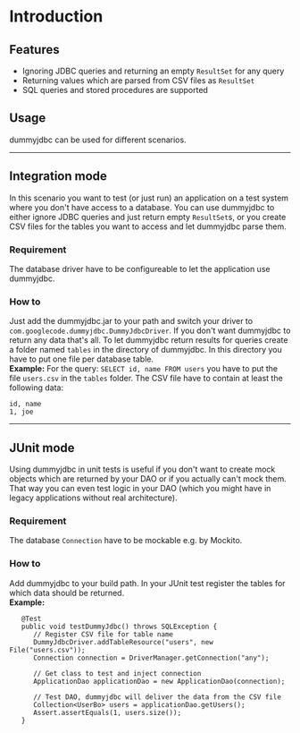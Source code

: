 # Introduction #
## Features ##
  * Ignoring JDBC queries and returning an empty `ResultSet` for any query
  * Returning values which are parsed from CSV files as `ResultSet`
  * SQL queries and stored procedures are supported


## Usage ##
dummyjdbc can be used for different scenarios.


---


## Integration mode ##
In this scenario you want to test (or just run) an application on a test system where you don't have access to a database. You can use dummyjdbc to either ignore JDBC queries and just return empty `ResultSet`s, or you create CSV files for the tables you want to access and let dummyjdbc parse them.

### Requirement ###
The database driver have to be configureable to let the application use dummyjdbc.

### How to ###
Just add the dummyjdbc.jar to your path and switch your driver to `com.googlecode.dummyjdbc.DummyJdbcDriver`. If you don't want dummyjdbc to return any data that's all. To let dummyjdbc return results for queries create a folder named `tables` in the directory of dummyjdbc. In this directory you have to put one file per database table. <br />
**Example:** For the query: `SELECT id, name FROM users` you have to put the file `users.csv` in the `tables` folder. The CSV file have to contain at least the following data:
```
id, name
1, joe
```



---


## JUnit mode ##
Using dummyjdbc in unit tests is useful if you don't want to create mock objects which are returned by your DAO or if you actually can't mock them. That way you can even test logic in your DAO (which you might have in legacy applications without real architecture).
### Requirement ###
The database `Connection` have to be mockable e.g. by Mockito.

### How to ###
Add dummyjdbc to your build path. In your JUnit test register the tables for which data should be returned.
<br />
**Example:**
```
   @Test
   public void testDummyJdbc() throws SQLException {
      // Register CSV file for table name
      DummyJdbcDriver.addTableResource("users", new File("users.csv"));
      Connection connection = DriverManager.getConnection("any");

      // Get class to test and inject connection
      ApplicationDao applicationDao = new ApplicationDao(connection);

      // Test DAO, dummyjdbc will deliver the data from the CSV file
      Collection<UserBo> users = applicationDao.getUsers();
      Assert.assertEquals(1, users.size());
   }
```